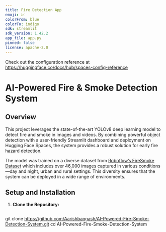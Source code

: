 ```yaml
---
title: Fire Detection App
emoji: 📈
colorFrom: blue
colorTo: indigo
sdk: streamlit
sdk_version: 1.42.2
app_file: app.py
pinned: false
license: apache-2.0
---
```


Check out the configuration reference at https://huggingface.co/docs/hub/spaces-config-reference

# AI-Powered Fire & Smoke Detection System
## Overview

This project leverages the state-of-the-art YOLOv8 deep learning model to detect fire and smoke in images and videos. By combining powerful object detection with a user-friendly Streamlit dashboard and deployment on Hugging Face Spaces, the system provides a robust solution for early fire hazard detection.

The model was trained on a diverse dataset from [Roboflow’s FireSmoke Dataset](https://universe.roboflow.com/catargiuconstantin/firesmokedataset) which includes over 46,000 images captured in various conditions—day and night, urban and rural settings. This diversity ensures that the system can be deployed in a wide range of environments.

## Setup and Installation

1. **Clone the Repository:**
   ```bash
git clone https://github.com/Aarishbangash/AI-Powered-Fire-Smoke-Detection-System.git
cd AI-Powered-Fire-Smoke-Detection-System
